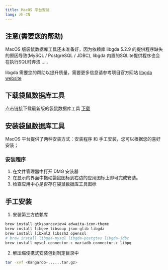 ```yaml
---
title: MacOS 平台安装
lang: zh-CN
---
```


## 注意(需要您的帮助)
MacOS 版袋鼠数据库工具还未准备好，因为依赖库 libgda 5.2.9 的提供程序缺失的原因导致(MySQL / PostgreSQL / JDBC), libgda 内置的SQLite提供程序也会在执行SQL时奔溃......

libgda 需要您的帮助以提升质量，需要更多信息请参考项目官方网站 [libgda website](https://gitlab.gnome.org/GNOME/libgda)

## 下载袋鼠数据库工具
点击链接下载最新版的袋鼠数据库工具 [下载](../download)

## 安装袋鼠数据库工具
MacOS 平台提供了两种安装方式：安装程序 和 手工安装，您可以根据您的喜好安装；

### 安装程序
1. 在文件管理器中打开 DMG 安装器
2. 在显示的界面中拖动袋鼠图标到右边的应用图标上即可完成安装。
3. 检查应用中心是否存在袋鼠数据库工具图标


## 手工安装
1. 安装第三方依赖库
``` bash
brew install gtksourceview4 adwaita-icon-theme
brew install libgee libsoup json-glib libgda
brew install libxml2 libssh2 openssl
# brew install libgda-mysql libgda-postgtes libgda-jdbc
brew install mysql-connector-c mariadb-connector-c libpq
```

2. 解压缩便携式安装包到制定目录中
```bash
tar -xvf <Kangaroo-......tar.gz>
```

<Vssue :issue-id="6" :title="$title" />

